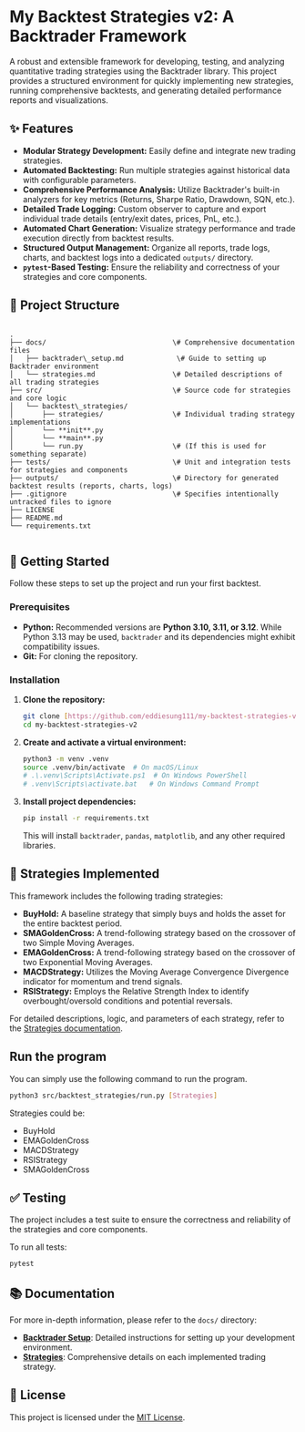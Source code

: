 # My Backtest Strategies v2: A Backtrader Framework

A robust and extensible framework for developing, testing, and analyzing quantitative trading strategies using the Backtrader library. This project provides a structured environment for quickly implementing new strategies, running comprehensive backtests, and generating detailed performance reports and visualizations.

## ✨ Features

* **Modular Strategy Development:** Easily define and integrate new trading strategies.
* **Automated Backtesting:** Run multiple strategies against historical data with configurable parameters.
* **Comprehensive Performance Analysis:** Utilize Backtrader's built-in analyzers for key metrics (Returns, Sharpe Ratio, Drawdown, SQN, etc.).
* **Detailed Trade Logging:** Custom observer to capture and export individual trade details (entry/exit dates, prices, PnL, etc.).
* **Automated Chart Generation:** Visualize strategy performance and trade execution directly from backtest results.
* **Structured Output Management:** Organize all reports, trade logs, charts, and backtest logs into a dedicated `outputs/` directory.
* **`pytest`-Based Testing:** Ensure the reliability and correctness of your strategies and core components.

## 📂 Project Structure

```

.
├── docs/                               \# Comprehensive documentation files
│   ├── backtrader\_setup.md             \# Guide to setting up Backtrader environment
│   └── strategies.md                   \# Detailed descriptions of all trading strategies
├── src/                                \# Source code for strategies and core logic
│   └── backtest\_strategies/
│       ├── strategies/                 \# Individual trading strategy implementations
│       └── **init**.py
│       └── **main**.py
│       └── run.py                      \# (If this is used for something separate)
├── tests/                              \# Unit and integration tests for strategies and components
├── outputs/                            \# Directory for generated backtest results (reports, charts, logs)
├── .gitignore                          \# Specifies intentionally untracked files to ignore
├── LICENSE
├── README.md          
└── requirements.txt       
 

````

## 🚀 Getting Started

Follow these steps to set up the project and run your first backtest.

### Prerequisites

* **Python:** Recommended versions are **Python 3.10, 3.11, or 3.12**. While Python 3.13 may be used, `backtrader` and its dependencies might exhibit compatibility issues.
* **Git:** For cloning the repository.

### Installation

1.  **Clone the repository:**
    ```bash
    git clone [https://github.com/eddiesung111/my-backtest-strategies-v2.git](https://github.com/eddiesung111/my-backtest-strategies-v2.git)
    cd my-backtest-strategies-v2
    ```

2.  **Create and activate a virtual environment:**
    ```bash
    python3 -m venv .venv
    source .venv/bin/activate  # On macOS/Linux
    # .\.venv\Scripts\Activate.ps1  # On Windows PowerShell
    # .venv\Scripts\activate.bat   # On Windows Command Prompt
    ```

3.  **Install project dependencies:**
    ```bash
    pip install -r requirements.txt
    ```
    This will install `backtrader`, `pandas`, `matplotlib`, and any other required libraries.

## 🧠 Strategies Implemented

This framework includes the following trading strategies:

  * **BuyHold:** A baseline strategy that simply buys and holds the asset for the entire backtest period.
  * **SMAGoldenCross:** A trend-following strategy based on the crossover of two Simple Moving Averages.
  * **EMAGoldenCross:** A trend-following strategy based on the crossover of two Exponential Moving Averages.
  * **MACDStrategy:** Utilizes the Moving Average Convergence Divergence indicator for momentum and trend signals.
  * **RSIStrategy:** Employs the Relative Strength Index to identify overbought/oversold conditions and potential reversals.

For detailed descriptions, logic, and parameters of each strategy, refer to the [Strategies documentation](https://github.com/eddiesung111/my-backtest-strategies-v2/blob/main/docs/strategies.md).

## Run the program
You can simply use the following command to run the program.
```bash
python3 src/backtest_strategies/run.py [Strategies]
```
Strategies could be:
* BuyHold
* EMAGoldenCross
* MACDStrategy
* RSIStrategy
* SMAGoldenCross

## ✅ Testing

The project includes a test suite to ensure the correctness and reliability of the strategies and core components.

To run all tests:

```bash
pytest
```

## 📚 Documentation

For more in-depth information, please refer to the `docs/` directory:

  * [**Backtrader Setup**](https://github.com/eddiesung111/my-backtest-strategies-v2/blob/main/docs/backtrader_setup.md): Detailed instructions for setting up your development environment.
  * [**Strategies**](https://github.com/eddiesung111/my-backtest-strategies-v2/blob/main/docs/strategies.md): Comprehensive details on each implemented trading strategy.

## 📄 License

This project is licensed under the [MIT License](https://github.com/eddiesung111/my-backtest-strategies-v2/blob/main/LICENSE).